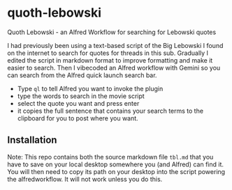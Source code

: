 # quoth-lebowski
Quoth Lebowski - an Alfred Workflow for searching for Lebowski quotes


I had previously been using a text-based script of the Big Lebowski I found on the internet to search for quotes for threads in this sub. Gradually I edited the script in markdown format to improve formatting and make it easier to search.
Then I vibecoded an Alfred workflow with Gemini so you can search from the Alfred quick launch search bar.

* Type `ql` to tell Alfred you want to invoke the plugin
* type the words to search in the movie script
* select the quote you want and press enter
* it copies the full sentence that contains your search terms to the clipboard for you to post where you want.

## Installation

Note: This repo contains both the source markdown file `tbl.md` that you have to save on your local desktop somewhere you (and Alfred) can find it. You will then need to copy its path on your desktop into the script powering the alfredworkflow. It will not work unless you do this. 
